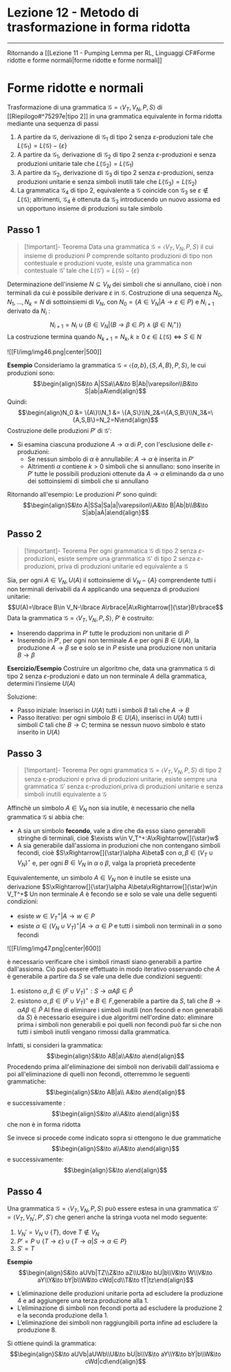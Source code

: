 # Lezione 12 - Metodo di trasformazione in forma ridotta
---
Ritornando a [[Lezione 11 - Pumping Lemma per RL, Linguaggi CF#Forme ridotte e forme normali|forme ridotte e forme normali]]
# Forme ridotte e normali 

Trasformazione di una grammatica $\mathcal G=\langle V_T,V_N,P,S\rangle$ di [[Riepilogo#^75297e|tipo 2]] in una grammatica equivalente in forma ridotta mediante una sequenza di passi

1. A partire da $\mathcal G$, derivazione di $\mathcal G_1$ di tipo 2 senza $\varepsilon$-produzioni tale che $L(\mathcal G_1)=L(\mathcal G)-\lbrace\varepsilon\rbrace$
2. A partire da $\mathcal G_1$, derivazione di $\mathcal G_2$ di tipo 2 senza $\varepsilon$-produzioni e senza produzioni unitarie tale che $L(\mathcal G_2)=L(\mathcal G_1)$
3. A partire da $\mathcal G_2$, derivazione di $\mathcal G_3$ di tipo 2 senza $\varepsilon$-produzioni, senza produzioni unitarie e senza simboli inutili tale che $L(\mathcal G_3)=L(\mathcal G_2)$
4. La grammatica $\mathcal G_4$ di tipo 2, equivalente a $\mathcal G$ coincide con $\mathcal G_3$ se $\varepsilon\not\in L(\mathcal G)$; altrimenti, $\mathcal G_4$ è ottenuta da $\mathcal G_3$ introducendo un nuovo assioma ed un opportuno insieme di produzioni su tale simbolo

## Passo 1

>[!important]- Teorema
>Data una grammatica $\mathcal G=\langle V_T,V_N,P,S\rangle$ il cui insieme di produzioni P comprende soltanto produzioni di tipo non contestuale e produzioni vuote, esiste una grammatica non contestuale $\mathcal G'$ tale che $L(\mathcal G')=L(\mathcal G)-\lbrace\varepsilon\rbrace$

Determinazione dell'insieme $N\subseteq V_N$ dei simboli che si annullano, cioè i non terminali da cui è possibile derivare $\varepsilon$ in $\mathcal G$.
Costruzione di una sequenza $N_0,N_1,...,N_k=N$ di sottoinsiemi di $V_N$, con $N_0=\lbrace A\in V_N|A\to\varepsilon\in P\rbrace$ e $N_{i+1}$ derivato da $N_i$ :$$N_{i+1}=N_i\cup\lbrace B\in V_N|(B\to\beta\in P)\land(\beta\in N_i^+)\rbrace$$
La costruzione termina quando $N_{k+1}=N_k, k\geq0$
$\varepsilon\in L(\mathcal G)\iff S\in N$

![[FI/img/img46.png|center|500]]

**Esempio**
Consideriamo la grammatica $\mathcal G=\langle\{a,b\},\{S,A,B\},P,S\rangle$, le cui produzioni sono:
$$\begin{align}S&\to A|SSa\\A&\to B|Ab|\varepsilon\\B&\to S|ab|aA\end{align}$$
Quindi:
$$\begin{align}N_0 &= \{A\}\\N_1 &= \{A,S\}\\N_2&=\{A,S,B\}\\N_3&=\{A,S,B\}=N_2=N\end{align}$$
Costruzione delle produzioni $P'$ di $\mathcal G'$:
- Si esamina ciascuna produzione $A\to\alpha$ di $P$, con l'esclusione delle $\varepsilon$-produzioni:
	- Se nessun simbolo di $\alpha$ è annullabile: $A\to\alpha$ è inserita in $P'$
	- Altrimenti $\alpha$ contiene $k\gt0$ simboli che si annullano: sono inserite in $P'$ tutte le possibili produzioni ottenute da $A\to\alpha$ eliminando da $\alpha$ uno dei sottoinsiemi di simboli che si annullano

Ritornando all'esempio:
Le produzioni $P'$ sono quindi:
$$\begin{align}S&\to A|SSa|Sa|a|\varepsilon\\A&\to B|Ab|b\\B&\to S|ab|aA|a\end{align}$$

## Passo 2

>[!important]- Teorema
>Per ogni grammatica $\mathcal G$ di tipo 2 senza $\varepsilon$-produzioni, esiste sempre una grammatica $\mathcal G'$ di tipo 2 senza $\varepsilon$-produzioni, priva di produzioni unitarie ed equivalente a $\mathcal G$

Sia, per ogni $A\in V_N,U(A)$ il sottoinsieme di $V_N-\lbrace A\rbrace$ comprendente tutti i non terminali derivabili da $A$ applicando una sequenza di produzioni unitarie:
$$U(A)=\lbrace B\in V_N-\lbrace A\rbrace|A\xRightarrow[]{\star}B\rbrace$$
Data la grammatica $\mathcal G=\langle V_T,V_N,P,S\rangle$, $P'$ è costruito:

- Inserendo dapprima in $P'$ tutte le produzioni non unitarie di $P$
- Inserendo in $P'$, per ogni non terminale $A$ e per ogni $B\in U(A)$, la produzione $A\to\beta$ se e solo se in $P$ esiste una produzione non unitaria $B\to\beta$

**Esercizio/Esempio**
Costruire un algoritmo che, data una grammatica $\mathcal G$ di tipo 2 senza $\varepsilon$-produzioni e dato un non terminale $A$ della grammatica, determini l’insieme $U(A)$

Soluzione:
- Passo iniziale: Inserisci in $U(A)$ tutti i simboli $B$ tali che $A\to B$
- Passo iterativo: per ogni simbolo $B\in U(A)$, inserisci in $U(A)$ tutti i simboli $C$ tali che $B\to C$; termina se nessun nuovo simbolo è stato inserito in $U(A)$


## Passo 3

>[!important]- Teorema
>Per ogni grammatica $\mathcal G=\langle V_T,V_N,P,S\rangle$ di tipo 2 senza ε-produzioni e priva di produzioni unitarie, esiste sempre una grammatica $\mathcal G'$ senza ε-produzioni,priva di produzioni unitarie e senza simboli inutili equivalente a $\mathcal G$

Affinchè un simbolo $A\in V_N$ non sia inutile, è necessario che nella grammatica $\mathcal G$ si abbia che:
- A sia un simbolo **fecondo**, vale a dire che da esso siano generabili stringhe di terminali, cioè $\exists w\in V_T^+:A\xRightarrow[]{\star}w$
- A sia generabile dall'assioma in produzioni che non contengano simboli fecondi, cioè $S\xRightarrow[]{\star}\alpha A\beta$ con $\alpha,\beta\in(V_T\cup V_N)^\star$ e, per ogni $B\in V_N$ in $\alpha$ o $\beta$, valga la proprietà precedente

Equivalentemente, un simbolo $A\in V_N$ non è inutile se esiste una derivazione $S\xRightarrow[]{\star}\alpha A\beta\xRightarrow[]{\star}w\in V_T^+$
Un non terminale $A$ è fecondo se e solo se vale una delle seguenti condizioni:
- esiste $w\in V_T^+|A\to w\in P$
- esiste $\alpha\in(V_N\cup V_T)^\star|A\to\alpha\in P$ e tutti i simboli non terminali in $\alpha$ sono fecondi

![[FI/img/img47.png|center|600]]

è necessario verificare che i simboli rimasti siano generabili a partire dall'assioma.
Ciò può essere effettuato in modo iterativo osservando che $A$ è generabile a partire da $S$ se vale una delle due condizioni seguenti:
1. esistono $\alpha,\beta\in(F\cup V_T)^\star:S\to\alpha A\beta\in \hat P$
2. esistono $\alpha,\beta\in(F\cup V_T)^\star$ e $B\in F$,generabile a partire da $S$, tali che $B\to\alpha A\beta\in\hat P$ 
Al fine di eliminare i simboli inutili (non fecondi e non generabili da $S$) è necessario eseguire i due algoritmi nell'ordine dato: eliminare prima i simboli non generabili e poi quelli non fecondi può far si che non tutti i simboli inutili vengano rimossi dalla grammatica.

Infatti, si consideri la grammatica:
$$\begin{align}S&\to AB|a\\A&\to a\end{align}$$
Procedendo prima all'eliminazione dei simboli non derivabili dall'assioma e poi all'eliminazione di quelli non fecondi, otterremmo le seguenti grammatiche:
$$\begin{align}S&\to AB|a\\ A&\to a\end{align}$$
e successivamente : $$\begin{align}S&\to a\\A&\to a\end{align}$$
che non è in forma ridotta

Se invece si procede come indicato sopra si ottengono le due grammatiche
$$\begin{align}S&\to a\\A&\to a\end{align}$$
e successivamente:
$$\begin{align}S&\to a\end{align}$$

## Passo 4

Una grammatica $\mathcal G=\langle V_T,V_N,P,S\rangle$ può essere estesa in una grammatica $\mathcal G'=\langle V_T,V_N',P',S'\rangle$ che generi anche la stringa vuota nel modo seguente:

1. $V_N'=V_N\cup\lbrace T\rbrace$, dove $T\not\in V_N$
2. $P'=P\cup\lbrace T\to\varepsilon\rbrace\cup\lbrace T\to\alpha|S\to\alpha\in P\rbrace$
3. $S'=T$

**Esempio**
$$\begin{align}S&\to aUVb|TZ\\Z&\to aZ\\U&\to bU|b\\V&\to W\\V&\to aY\\Y&\to bY|b\\W&\to cWd|cd\\T&\to tT|tz\end{align}$$
- L’eliminazione delle produzioni unitarie porta ad escludere la produzione 4 e ad aggiungere una terza produzione alla 1.
- L’eliminazione di simboli non fecondi porta ad escludere la produzione 2 e la seconda produzione della 1.
- L’eliminazione dei simboli non raggiungibili porta infine ad escludere la produzione 8.

Si ottiene quindi la grammatica:
$$\begin{align}S&\to aUVb|aUWb\\U&\to bU|b\\V&\to aY\\Y&\to bY|b\\W&\to cWd|cd\end{align}$$
